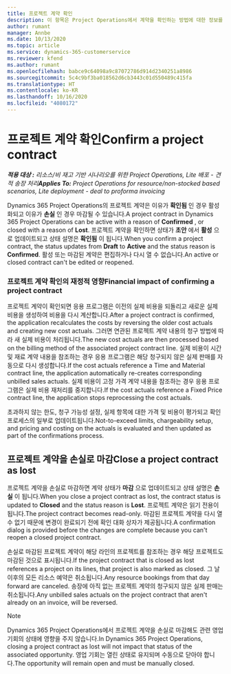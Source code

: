 ```yaml
---
title: 프로젝트 계약 확인
description: 이 항목은 Project Operations에서 계약을 확인하는 방법에 대한 정보를 제공합니다.
author: rumant
manager: Annbe
ms.date: 10/13/2020
ms.topic: article
ms.service: dynamics-365-customerservice
ms.reviewer: kfend
ms.author: rumant
ms.openlocfilehash: babce9c64098a9c87072786d914d2340251a8986
ms.sourcegitcommit: 5c4c9bf3ba018562d6cb3443c01d550489c415fa
ms.translationtype: HT
ms.contentlocale: ko-KR
ms.lasthandoff: 10/16/2020
ms.locfileid: "4080172"
---
```

# <a name="confirm-a-project-contract"></a><span data-ttu-id="4c006-103">프로젝트 계약 확인</span><span class="sxs-lookup"><span data-stu-id="4c006-103">Confirm a project contract</span></span>

<span data-ttu-id="4c006-104">_**적용 대상 :** 리소스/비 재고 기반 시나리오를 위한 Project Operations, Lite 배포 - 견적 송장 처리_</span><span class="sxs-lookup"><span data-stu-id="4c006-104">_**Applies To:** Project Operations for resource/non-stocked based scenarios, Lite deployment - deal to proforma invoicing_</span></span>

<span data-ttu-id="4c006-105">Dynamics 365 Project Operations의 프로젝트 계약은 이유가 **확인됨** 인 경우 활성화되고 이유가 **손실** 인 경우 마감될 수 있습니다.</span><span class="sxs-lookup"><span data-stu-id="4c006-105">A project contract in Dynamics 365 Project Operations can be active with a reason of **Confirmed** , or closed with a reason of **Lost**.</span></span> <span data-ttu-id="4c006-106">프로젝트 계약을 확인하면 상태가 **초안** 에서 **활성** 으로 업데이트되고 상태 설명은 **확인됨** 이 됩니다.</span><span class="sxs-lookup"><span data-stu-id="4c006-106">When you confirm a project contract, the status updates from **Draft** to **Active** and the status reason is **Confirmed**.</span></span> <span data-ttu-id="4c006-107">활성 또는 마감된 계약은 편집하거나 다시 열 수 없습니다.</span><span class="sxs-lookup"><span data-stu-id="4c006-107">An active or closed contract can't be edited or reopened.</span></span> 

### <a name="financial-impact-of-confirming-a-project-contract"></a><span data-ttu-id="4c006-108">프로젝트 계약 확인의 재정적 영향</span><span class="sxs-lookup"><span data-stu-id="4c006-108">Financial impact of confirming a project contract</span></span>

<span data-ttu-id="4c006-109">프로젝트 계약이 확인되면 응용 프로그램은 이전의 실제 비용을 되돌리고 새로운 실제 비용을 생성하여 비용을 다시 계산합니다.</span><span class="sxs-lookup"><span data-stu-id="4c006-109">After a project contract is confirmed, the application recalculates the costs by reversing the older cost actuals and creating new cost actuals.</span></span> <span data-ttu-id="4c006-110">그러면 연관된 프로젝트 계약 내용의 청구 방법에 따라 새 실제 비용이 처리됩니다.</span><span class="sxs-lookup"><span data-stu-id="4c006-110">The new cost actuals are then processed based on the billing method of the associated project contract line.</span></span> <span data-ttu-id="4c006-111">실제 비용이 시간 및 재료 계약 내용을 참조하는 경우 응용 프로그램은 해당 청구되지 않은 실제 판매를 자동으로 다시 생성합니다.</span><span class="sxs-lookup"><span data-stu-id="4c006-111">If the cost actuals reference a Time and Material contract line, the application automatically re-creates corresponding unbilled sales actuals.</span></span> <span data-ttu-id="4c006-112">실제 비용이 고정 가격 계약 내용을 참조하는 경우 응용 프로그램은 실제 비용 재처리를 중지합니다.</span><span class="sxs-lookup"><span data-stu-id="4c006-112">If the cost actuals reference a Fixed Price contract line, the application stops reprocessing the cost actuals.</span></span>

<span data-ttu-id="4c006-113">초과하지 않는 한도, 청구 가능성 설정, 실제 항목에 대한 가격 및 비용이 평가되고 확인 프로세스의 일부로 업데이트됩니다.</span><span class="sxs-lookup"><span data-stu-id="4c006-113">Not-to-exceed limits, chargeability setup, and pricing and costing on the actuals is evaluated and then updated as part of the confirmations process.</span></span>

## <a name="close-a-project-contract-as-lost"></a><span data-ttu-id="4c006-114">프로젝트 계약을 손실로 마감</span><span class="sxs-lookup"><span data-stu-id="4c006-114">Close a project contract as lost</span></span>

<span data-ttu-id="4c006-115">프로젝트 계약을 손실로 마감하면 계약 상태가 **마감** 으로 업데이트되고 상태 설명은 **손실** 이 됩니다.</span><span class="sxs-lookup"><span data-stu-id="4c006-115">When you close a project contract as lost, the contract status is updated to **Closed** and the status reason is **Lost**.</span></span> <span data-ttu-id="4c006-116">프로젝트 계약은 읽기 전용이 됩니다.</span><span class="sxs-lookup"><span data-stu-id="4c006-116">The project contract becomes read-only.</span></span> <span data-ttu-id="4c006-117">마감된 프로젝트 계약을 다시 열 수 없기 때문에 변경이 완료되기 전에 확인 대화 상자가 제공됩니다.</span><span class="sxs-lookup"><span data-stu-id="4c006-117">A confirmation dialog is provided before the changes are complete because you can't reopen a closed project contract.</span></span>

<span data-ttu-id="4c006-118">손실로 마감된 프로젝트 계약이 해당 라인의 프로젝트를 참조하는 경우 해당 프로젝트도 마감된 것으로 표시됩니다.</span><span class="sxs-lookup"><span data-stu-id="4c006-118">If the project contract that is closed as lost references a project on its lines, that project is also marked as closed.</span></span> <span data-ttu-id="4c006-119">그 날 이후의 모든 리소스 예약은 취소됩니다.</span><span class="sxs-lookup"><span data-stu-id="4c006-119">Any resource bookings from that day forward are canceled.</span></span> <span data-ttu-id="4c006-120">송장에 아직 없는 프로젝트 계약의 청구되지 않은 실제 판매는 취소됩니다.</span><span class="sxs-lookup"><span data-stu-id="4c006-120">Any unbilled sales actuals on the project contract that aren't already on an invoice, will be reversed.</span></span>

> [!NOTE]
> <span data-ttu-id="4c006-121">Dynamics 365 Project Operations에서 프로젝트 계약을 손실로 마감해도 관련 영업 기회의 상태에 영향을 주지 않습니다.</span><span class="sxs-lookup"><span data-stu-id="4c006-121">In Dynamics 365 Project Operations, closing a project contract as lost will not impact that status of the associated opportunity.</span></span> <span data-ttu-id="4c006-122">영업 기회는 열린 상태로 유지되며 수동으로 닫아야 합니다.</span><span class="sxs-lookup"><span data-stu-id="4c006-122">The opportunity will remain open and must be manually closed.</span></span>
